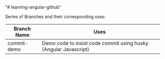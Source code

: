 "# learning-angular-github" 

Series of Branches and their corresponding uses:

| Branch Name | Uses |
| --- | --- |
| commit-demo | Demo code to insist code commit using husky (Angular Javascript) |
